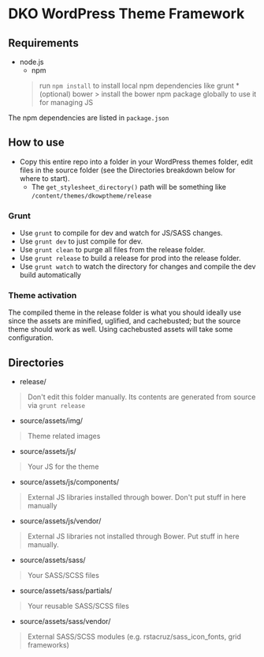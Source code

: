 # DKO WordPress Theme Framework

## Requirements
* node.js
    * npm
    > run `npm install` to install local npm dependencies like grunt
        * (optional) bower
        > install the bower npm package globally to use it for managing JS

The npm dependencies are listed in `package.json`

## How to use
* Copy this entire repo into a folder in your WordPress themes folder, edit
files in the source folder (see the Directories breakdown below for where to
start).
    * The `get_stylesheet_directory()` path will be something like
      `/content/themes/dkowptheme/release`

### Grunt
* Use `grunt` to compile for dev and watch for JS/SASS changes.
* Use `grunt dev` to just compile for dev.
* Use `grunt clean` to purge all files from the release folder.
* Use `grunt release` to build a release for prod into the release folder.
* Use `grunt watch` to watch the directory for changes and compile the dev build
  automatically

### Theme activation
The compiled theme in the release folder is what you should ideally use since
the assets are minified, uglified, and cachebusted; but the source theme should
work as well. Using cachebusted assets will take some configuration.

## Directories

* release/
> Don't edit this folder manually. Its contents are generated from source via
> `grunt release`

* source/assets/img/
> Theme related images

* source/assets/js/
> Your JS for the theme

* source/assets/js/components/
> External JS libraries installed through bower. Don't put stuff in here
> manually

* source/assets/js/vendor/
> External JS libraries not installed through Bower. Put stuff in here manually.

* source/assets/sass/
> Your SASS/SCSS files

* source/assets/sass/partials/
> Your reusable SASS/SCSS files

* source/assets/sass/vendor/
> External SASS/SCSS modules (e.g. rstacruz/sass_icon_fonts, grid frameworks)

